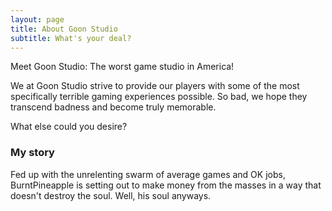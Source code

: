```yaml
---
layout: page
title: About Goon Studio
subtitle: What's your deal?
---
```


Meet Goon Studio: The worst game studio in America! 

We at Goon Studio strive to provide our players with some of the most specifically terrible gaming experiences possible. So bad, we hope they transcend badness and become truly memorable. 

What else could you desire?

### My story

Fed up with the unrelenting swarm of average games and OK jobs, BurntPineapple is setting out to make money from the masses in a way that doesn't destroy the soul.  Well, his soul anyways. 
